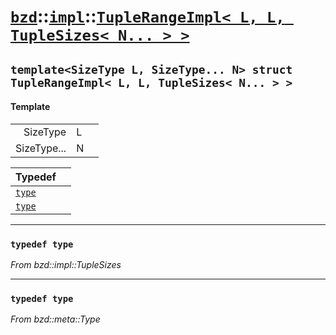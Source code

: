 # [`bzd`](../../../index.md)::[`impl`](../../index.md)::[`TupleRangeImpl< L, L, TupleSizes< N... > >`](../index.md)

## `template<SizeType L, SizeType... N> struct TupleRangeImpl< L, L, TupleSizes< N... > >`

#### Template
||||
|---:|:---|:---|
|SizeType|L||
|SizeType...|N||

|Typedef||
|:---|:---|
|[`type`](./index.md)||
|[`type`](./index.md)||
------
### `typedef type`
*From bzd::impl::TupleSizes*


------
### `typedef type`
*From bzd::meta::Type*


